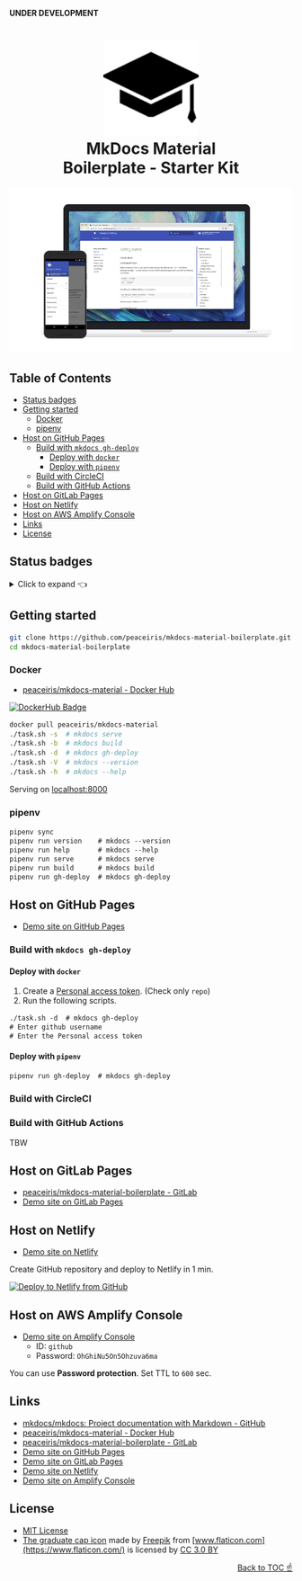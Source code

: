 **UNDER DEVELOPMENT**

<h1 align="center">
<img src="https://raw.githubusercontent.com/peaceiris/mkdocs-material-boilerplate/master/images/graduate-cap.png" alt="Front-End Checklist" width="170">
<br>MkDocs Material<br>Boilerplate - Starter Kit
</h1>

![material.png](https://raw.githubusercontent.com/peaceiris/mkdocs-material-boilerplate/master/images/material.png)


## Table of Contents

<!-- START doctoc generated TOC please keep comment here to allow auto update -->
<!-- DON'T EDIT THIS SECTION, INSTEAD RE-RUN doctoc TO UPDATE -->


- [Status badges](#status-badges)
- [Getting started](#getting-started)
  - [Docker](#docker)
  - [pipenv](#pipenv)
- [Host on GitHub Pages](#host-on-github-pages)
  - [Build with `mkdocs gh-deploy`](#build-with-mkdocs-gh-deploy)
    - [Deploy with `docker`](#deploy-with-docker)
    - [Deploy with `pipenv`](#deploy-with-pipenv)
  - [Build with CircleCI](#build-with-circleci)
  - [Build with GitHub Actions](#build-with-github-actions)
- [Host on GitLab Pages](#host-on-gitlab-pages)
- [Host on Netlify](#host-on-netlify)
- [Host on AWS Amplify Console](#host-on-aws-amplify-console)
- [Links](#links)
- [License](#license)

<!-- END doctoc generated TOC please keep comment here to allow auto update -->


## Status badges

<details>
<summary>Click to expand 👈</summary>

<!-- https://shields.io/ -->
<!-- https://microbadger.com/ -->

- ![license](https://img.shields.io/github/license/peaceiris/mkdocs-material-boilerplate.svg)
- GitHub
    - ![release](https://img.shields.io/github/release/peaceiris/mkdocs-material-boilerplate.svg)
    - ![github release date](https://img.shields.io/github/release-date/peaceiris/mkdocs-material-boilerplate.svg)
    - ![GitHub All Releases](https://img.shields.io/github/downloads/peaceiris/mkdocs-material-boilerplate/total.svg)
- GitLab
    - ![Gitlab pipeline status](https://img.shields.io/gitlab/pipeline/peaceiris/mkdocs-material-boilerplate.svg?style=flat)
-  Netlify
    - [![Netlify Status](https://api.netlify.com/api/v1/badges/9c95ccf4-5c1e-447b-8025-dd0b6f8764a5/deploy-status)](https://app.netlify.com/sites/mkdocs-material/deploys)
- Docker
    - ![docker pulls](https://img.shields.io/docker/pulls/peaceiris/mkdocs-material.svg)
    - ![docker stars](https://img.shields.io/docker/stars/peaceiris/mkdocs-material.svg)
    - [![docker image size](https://images.microbadger.com/badges/image/peaceiris/mkdocs-material.svg)](https://microbadger.com/images/peaceiris/mkdocs-material "Get your own image badge on microbadger.com")

</details>


## Getting started

```sh
git clone https://github.com/peaceiris/mkdocs-material-boilerplate.git
cd mkdocs-material-boilerplate
```

### Docker

- [peaceiris/mkdocs-material - Docker Hub]

<!-- https://dockeri.co/ -->
[![DockerHub Badge](https://dockeri.co/image/peaceiris/mkdocs-material)](https://hub.docker.com/r/peaceiris/mkdocs-material)

```sh
docker pull peaceiris/mkdocs-material
./task.sh -s  # mkdocs serve
./task.sh -b  # mkdocs build
./task.sh -d  # mkdocs gh-deploy
./task.sh -V  # mkdocs --version
./task.sh -h  # mkdocs --help
```

Serving on [localhost:8000](http://localhost:8000)

### pipenv

```
pipenv sync
pipenv run version    # mkdocs --version
pipenv run help       # mkdocs --help
pipenv run serve      # mkdocs serve
pipenv run build      # mkdocs build
pipenv run gh-deploy  # mkdocs gh-deploy
```


## Host on GitHub Pages

- [Demo site on GitHub Pages]

### Build with `mkdocs gh-deploy`

#### Deploy with `docker`

1. Create a [Personal access token](https://github.com/settings/tokens). (Check only `repo`)
1. Run the following scripts.

```
./task.sh -d  # mkdocs gh-deploy
# Enter github username
# Enter the Personal access token
```

#### Deploy with `pipenv`

```
pipenv run gh-deploy  # mkdocs gh-deploy
```

### Build with CircleCI

### Build with GitHub Actions

TBW


## Host on GitLab Pages

- [peaceiris/mkdocs-material-boilerplate - GitLab]
- [Demo site on GitLab Pages]


## Host on Netlify

- [Demo site on Netlify]

Create GitHub repository and deploy to Netlify in 1 min.

[![Deploy to Netlify from GitHub](https://www.netlify.com/img/deploy/button.svg)](https://app.netlify.com/start/deploy?repository=https://github.com/peaceiris/mkdocs-material-boilerplate)


## Host on AWS Amplify Console

- [Demo site on Amplify Console]
    - ID: `github`
    - Password: `OhGhiNu5On5Ohzuva6ma`

You can use **Password protection**. Set TTL to `600` sec.


## Links

- [mkdocs/mkdocs: Project documentation with Markdown - GitHub]
- [peaceiris/mkdocs-material - Docker Hub]
- [peaceiris/mkdocs-material-boilerplate - GitLab]
- [Demo site on GitHub Pages]
- [Demo site on GitLab Pages]
- [Demo site on Netlify]
- [Demo site on Amplify Console]


## License

- [MIT License](https://github.com/peaceiris/mkdocs-material-boilerplate/blob/master/LICENSE)
- [The graduate cap icon](https://www.flaticon.com/free-icon/graduate-cap_62627) made by [Freepik](https://www.freepik.com/) from [www.flaticon.com](https://www.flaticon.com/) is licensed by [CC 3.0 BY](http://creativecommons.org/licenses/by/3.0/)


<div align="right">
<a href="#table-of-contents">Back to TOC ☝️</a>
</div>


<!-- Internal References -->
<!-- External References -->
[mkdocs/mkdocs: Project documentation with Markdown - GitHub]: https://github.com/mkdocs/mkdocs/
[peaceiris/mkdocs-material - Docker Hub]: https://hub.docker.com/r/peaceiris/mkdocs-material
[peaceiris/mkdocs-material-boilerplate - GitLab]: https://gitlab.com/peaceiris/mkdocs-material-boilerplate
[Demo site on GitHub Pages]: https://peaceiris.github.io/mkdocs-material-boilerplate/
[Demo site on GitLab Pages]: https://peaceiris.gitlab.io/mkdocs-material-boilerplate/
[Demo site on Netlify]: https://mkdocs-material.netlify.com/
[Demo site on Amplify Console]: https://master.d1ymzxwumyxuh1.amplifyapp.com/
